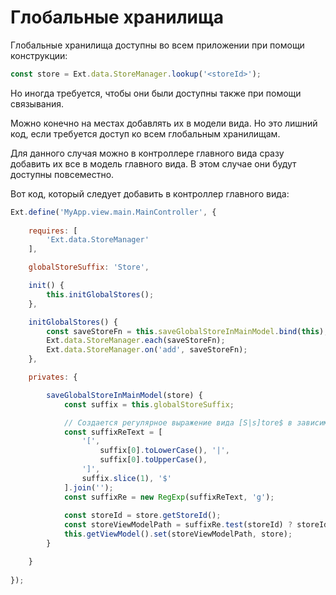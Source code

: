 
Глобальные хранилища
====================

Глобальные хранилища доступны во всем приложении при помощи конструкции:

```javascript
const store = Ext.data.StoreManager.lookup('<storeId>');
```

Но иногда требуется, чтобы они были доступны также при помощи связывания.

Можно конечно на местах добавлять их в модели вида. Но это лишний код, 
если требуется доступ ко всем глобальным хранилищам.

Для данного случая можно в контроллере главного вида сразу добавить 
их все в модель главного вида. В этом случае они будут доступны повсеместно.

Вот код, который следует добавить в контроллер главного вида:


```javascript
Ext.define('MyApp.view.main.MainController', {
    
    requires: [
        'Ext.data.StoreManager'
    ],

    globalStoreSuffix: 'Store',

    init() {
        this.initGlobalStores();
    },

    initGlobalStores() {
        const saveStoreFn = this.saveGlobalStoreInMainModel.bind(this);
        Ext.data.StoreManager.each(saveStoreFn);
        Ext.data.StoreManager.on('add', saveStoreFn);
    },

    privates: {

        saveGlobalStoreInMainModel(store) {
            const suffix = this.globalStoreSuffix;

            // Создается регулярное выражение вида [S|s]tore$ в зависимости от this.globalStoreSuffix
            const suffixReText = [
                '[',
                    suffix[0].toLowerCase(), '|',
                    suffix[0].toUpperCase(),
                ']',
                suffix.slice(1), '$'
            ].join('');
            const suffixRe = new RegExp(suffixReText, 'g');
        
            const storeId = store.getStoreId();
            const storeViewModelPath = suffixRe.test(storeId) ? storeId : storeId + this.globalStoreSuffix;
            this.getViewModel().set(storeViewModelPath, store);
        }

    }
  
});
```
